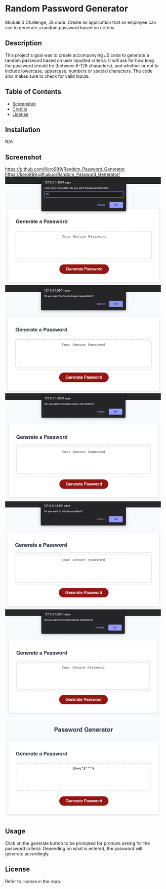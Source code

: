 # Random Password Generator
Module 3 Challenge, JS code. Create an application that an employee can use to generate a random password based on criteria.

## Description

This project's goal was to create accompanying JS code to generate a random password based on user inputted criteria. It will ask for how long the password should be (between 8-128 characters), and whether or not to include lowercase, uppercase, numbers or special characters. The code also makes sure to check for valid inputs.  

## Table of Contents

- [Screenshot](#screenshot)
- [Credits](#credits)
- [License](#license)

## Installation

N/A

## Screenshot 
https://github.com/Koro999/Random_Password_Generator
https://koro999.github.io/Random_Password_Generator/
![Alt text](/Develop/Assets/Screenshots/1.png)
![Alt text](/Develop/Assets/Screenshots/2.png)
![Alt text](/Develop/Assets/Screenshots/3.png)
![Alt text](/Develop/Assets/Screenshots/4.png)
![Alt text](/Develop/Assets/Screenshots/5.png)
![Alt text](/Develop/Assets/Screenshots/6.png)

## Usage

Click on the generate button to be prompted for prompts asking for the password criteria. Depending on what is entered, the password will generate accordingly. 

## License

Refer to license in the repo. 